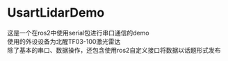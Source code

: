 # UsartLidarDemo

这是一个在ros2中使用serial包进行串口通信的demo<br>
使用的外设设备为北醒TF03-100激光雷达<br>
除了基本的串口、数据操作，还包含使用ros2自定义接口将数据以话题形式发布<br>
